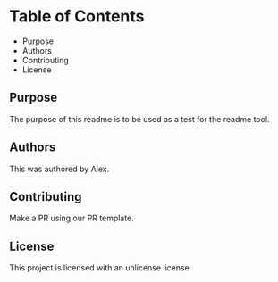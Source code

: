 # Table of Contents

+ Purpose
+ Authors
+ Contributing
+ License

## Purpose

The purpose of this readme is to be used as a test for the readme tool.

## Authors

This was authored by Alex.

## Contributing

Make a PR using our PR template.

## License

This project is licensed with an unlicense license.
